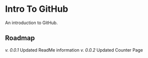 # Intro To GitHub
An introduction to GitHub.

## Roadmap
*v. 0.0.1* Updated ReadMe information
*v. 0.0.2* Updated Counter Page
